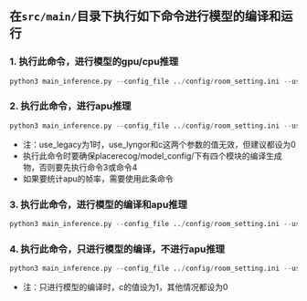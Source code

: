 


## 在``src/main/``目录下执行如下命令进行模型的编译和运行
### 1. 执行此命令，进行模型的gpu/cpu推理
  ```Python
  python3 main_inference.py --config_file ../config/room_setting.ini --use_lyngor 0 --use_legacy 0 --c 0
  ```

### 2. 执行此命令，进行apu推理
  ```Python
  python3 main_inference.py --config_file ../config/room_setting.ini --use_lyngor 0 --use_legacy 1 --c 0
  ``` 
- 注：use_legacy为1时，use_lyngor和c这两个参数的值无效，但建议都设为0
- 执行此命令时要确保placerecog/model_config/下有四个模块的编译生成物，否则要先执行命令3或命令4
- 如果要统计apu的帧率，需要使用此条命令

### 3. 执行此命令，进行模型的编译和apu推理
  ```Python
  python3 main_inference.py --config_file ../config/room_setting.ini --use_lyngor 1 --use_legacy 0 --c 0
  ```

### 4. 执行此命令，只进行模型的编译，不进行apu推理
  ```Python
  python3 main_inference.py --config_file ../config/room_setting.ini --use_lyngor 1 --use_legacy 0 --c 1
  ``` 
- 注：只进行模型的编译时，c的值设为1，其他情况都设为0